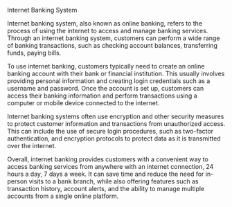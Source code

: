 Internet Banking System

Internet banking system, also known as online banking, refers to the process of using the internet to access and manage banking services. Through an internet banking system, customers can perform a wide range of banking transactions, such as checking account balances, transferring funds, paying bills.

To use internet banking, customers typically need to create an online banking account with their bank or financial institution. This usually involves providing personal information and creating login credentials such as a username and password. Once the account is set up, customers can access their banking information and perform transactions using a computer or mobile device connected to the internet.

Internet banking systems often use encryption and other security measures to protect customer information and transactions from unauthorized access. This can include the use of secure login procedures, such as two-factor authentication, and encryption protocols to protect data as it is transmitted over the internet.

Overall, internet banking provides customers with a convenient way to access banking services from anywhere with an internet connection, 24 hours a day, 7 days a week. It can save time and reduce the need for in-person visits to a bank branch, while also offering features such as transaction history, account alerts, and the ability to manage multiple accounts from a single online platform.
